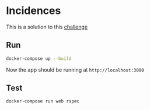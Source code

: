 # Incidences

This is a solution to this [challenge](https://buho.notion.site/Ejercicio-Ruby-on-Rails-incidences-82f04433896149e299c75c2522369dfc)

## Run

```bash
docker-compose up --build
```

Now the app should be running at `http://localhost:3000`

## Test

```bash
docker-compose run web rspec
```
